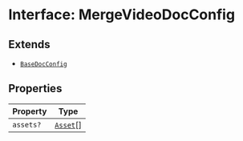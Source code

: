 # Interface: MergeVideoDocConfig

## Extends

- [`BaseDocConfig`](../../../DesignConfig.types/interfaces/base-doc-config.md)

## Properties

| Property | Type |
| ------ | ------ |
| `assets?` | [`Asset`](../../../Asset.types/type-aliases/asset/index.md)[] |
